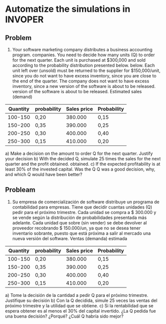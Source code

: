 # Automatize the simulations in INVOPER

## Problem
1. Your software marketing company distributes a business accounting program.
companies. You need to decide how many units (Q) to order for the next quarter. Each unit
is purchased at $300,000 and sold according to the probability distribution presented below.
below.
Each unit left over (unsold) must be returned to the supplier for $150,000/unit, since you do not want to have excess inventory, since you are close to the end of the quarter.
The company does not want to have excess inventory, since a new version of the software is about to be released.
version of the software is about to be released.
Estimated sales (demand)

| Quantity | probability | Sales price | Probability |
|----------|-------------|-------------|-------------|
|100-150   | 0,20        | 380.000     | 0,15        |
|150-200   | 0,35        | 390.000     | 0,25        |
|200-250   | 0,30        | 400.000     | 0,40        |
|250-300   | 0,15        | 410.000     | 0,20        |

a) Make a decision on the amount to order Q for the next quarter. Justify your decision
b) With the decided Q, simulate 25 times the sales for the next quarter and the profit obtained.
obtained.
c) If the expected profitability is at least 30% of the invested capital. Was the Q
Q was a good decision, why, and which Q would have been better?


## Probleam
1. Su empresa de comercialización de software distribuye un programa de contabilidad para
empresas. Tiene que decidir cuantas unidades (Q) pedir para el próximo trimestre. Cada unidad
se compra a $ 300.000 y se vende según la distribución de probabilidades presentada más
adelante.
Cada unidad que sobre (sin vender) se debe devolver al proveedor recobrando $ 150.000/un, ya
que no se desea tener inventario sobrante, puesto que está próxima a salir al mercado una nueva
versión del software.
Ventas (demanda) estimada

| Quantity | probability | Sales price | Probability |
|----------|-------------|-------------|-------------|
|100-150   | 0,20        | 380.000     | 0,15        |
|150-200   | 0,35        | 390.000     | 0,25        |
|200-250   | 0,30        | 400.000     | 0,40        |
|250-300   | 0,15        | 410.000     | 0,20        |

a) Tome la decisión de la cantidad a pedir Q para el próximo trimestre. Justifique su decisión
b) Con la Q decidida, simule 25 veces las ventas del próximo trimestre y la utilidad que se
obtiene.
c) Si la rentabilidad que se espera obtener es al menos el 30% del capital invertido. ¿La Q
pedida fue una buena decisión? ¿Porqué? ¿Cuál Q habría sido mejor?
